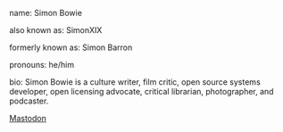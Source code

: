 name: Simon Bowie

also known as: SimonXIX

formerly known as: Simon Barron

pronouns: he/him

bio: Simon Bowie is a culture writer, film critic, open source systems developer, open licensing advocate, critical librarian, photographer, and podcaster.

<a rel="me" href="https://zirk.us/@simonxix">Mastodon</a>
